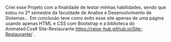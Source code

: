 
Criei esse Projeto com a finalidade de testar minhas habilidades, sendo que estou no 2º semestre da faculdade de Analise e Desenvolvimento de Sistemas... 
Em conclusão teve como exito esse site apenas de uma página usando apenas HTML e CSS com Bootstrap e a biblioteca do Animated.Css# Site-Restaurante  https://raise-hub.github.io/Site-Restaurante/ .
